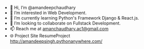 - 👋 Hi, I’m @amandeepchaudhary
- 👀 I’m interested in Web Development.
- 🌱 I’m currently learning Python's Framework Django & React.js.
- 💞️ I’m looking to collaborate on Fullstack Development.
- 📫 Reach me at amanchaudhary.ac1@gmail.com 
- 🌐 Project Site ResumeProject http://amandeepsingh.pythonanywhere.com/

<!---
amandeepchaudhary/amandeepchaudhary is a ✨ special ✨ repository because its `README.md` (this file) appears on your GitHub profile.
You can click the Preview link to take a look at your changes.
--->
